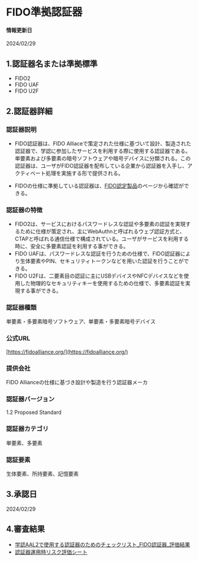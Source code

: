 # FIDO準拠認証器

#### 情報更新日
  2024/02/29

## 1.認証器名または準拠標準
  - FIDO2
  - FIDO UAF
  - FIDO U2F

## 2.認証器詳細

### 認証器説明
  - FIDO認証器は、FIDO Alliaceで策定された仕様に基づいて設計、製造された認証器で、学認に参加したサービスを利用する際に使用する認証器である。単要素および多要素の暗号ソフトウェアや暗号デバイスに分類される。この認証器は、ユーザがFIDO認証器を配布している企業から認証器を入手し、アクティベート処理を実施する形で提供される。

  - FIDOの仕様に準拠している認証器は、[FIDO認定製品](https://fidoalliance.org/certification/fido-certified-products/?lang=ja)のページから確認ができる。

### 認証器の特徴
  - FIDO2は、サービスにおけるパスワードレスな認証や多要素の認証を実現するために仕様が策定され、主にWebAuthnと呼ばれるウェブ認証方式と、CTAPと呼ばれる通信仕様で構成されている。ユーザがサービスを利用する時に、安全に多要素認証を利用する事ができる。
  - FIDO UAFは、パスワードレスな認証を行うための仕様で、FIDO認証器により生体要素やPIN、セキュリティトークンなどを用いた認証を行うことができる。
  - FIDO U2Fは、二要素目の認証に主にUSBデバイスやNFCデバイスなどを使用した物理的なセキュリティキーを使用するための仕様で、多要素認証を実現する事ができる。

### 認証器種類
  単要素・多要素暗号ソフトウェア、単要素・多要素暗号デバイス

### 公式URL
  [https://fidoalliance.org/](https://fidoalliance.org/)

### 提供会社
  FIDO Allianceの仕様に基づき設計や製造を行う認証器メーカ

### 認証器バージョン
  1.2 Proposed Standard

### 認証器カテゴリ
  単要素、多要素

### 認証要素
  生体要素、所持要素、記憶要素

## 3.承認日
  2024/02/29

## 4.審査結果
  - [学認AAL2で使用する認証器のためのチェックリスト_FIDO認証器_評価結果](../assets/checklist_fido.xlsx)
  - [認証器運用時リスク評価シート](../risk_assesment/)